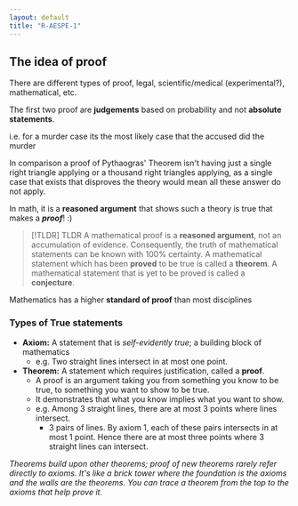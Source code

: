 ```yaml
---
layout: default
title: "R-AESPE-1"
---
```


## The idea of proof

There are different types of proof, legal, scientific/medical (experimental?), mathematical, etc.

The first two proof are **judgements** based on probability and not **absolute statements**.

i.e. for a murder case its the most likely case that the accused did the murder

In comparison a proof of Pythaogras' Theorem isn't having just a single right triangle applying or a thousand right triangles applying, as a single case that exists that disproves the theory would mean all these answer do not apply.

In math, it is a **reasoned argument** that shows such a theory is true that makes a ***proof***! :)


> [!TLDR] TLDR
> A mathematical proof is a **reasoned argument**, not an accumulation of evidence.
> Consequently, the truth of mathematical statements can be known with 100% certainty.
> A mathematical statement which has been **proved** to be true is called a **theorem**.
> A mathematical statement that is yet to be proved is called a **conjecture**.

Mathematics has a higher **standard of proof** than most disciplines

### Types of True statements

- **Axiom:** A statement that is *self-evidently true*; a building block of mathematics
	- e.g. Two straight lines intersect in at most one point.
- **Theorem:** A statement which requires justification, called a **proof**.
	- A proof is an argument taking you from something you know to be true, to something you want to show to be true.
	- It demonstrates that what you know implies what you want to show.
	- e.g. Among 3 straight lines, there are at most 3 points where lines intersect.
		- 3 pairs of lines. By axiom 1, each of these pairs intersects in at most 1 point. Hence there are at most three points where 3 straight lines can intersect.

*Theorems build upon other theorems; proof of new theorems rarely refer directly to axioms. It's like a brick tower where the foundation is the axioms and the walls are the theorems. You can trace a theorem from the top to the axioms that help prove it.*


